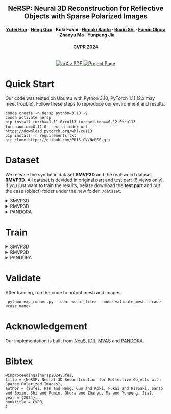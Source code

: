 <h2 align="center">NeRSP: Neural 3D Reconstruction for Reflective Objects with Sparse Polarized Images</h2>
<h4 align="center">
    <a href="https://yu-fei-han.github.io/homepage/"><strong>Yufei Han</strong></a>
    ·
    <a href="https://gh-home.github.io/"><strong>Heng Guo</strong></a>
    ·
    <strong>Koki Fukai</strong></a>
    ·
    <a href="https://sites.google.com/view/hiroaki-santo/"><strong>Hiroaki Santo</strong></a>
    ·
    <a href="https://camera.pku.edu.cn/"><strong>Boxin Shi</strong></a>
    ·
    <a href="http://cvl.ist.osaka-u.ac.jp/user/okura/"><strong>Fumio Okura</strong></a>
    ·
    <a href="https://zhanyuma.cn/"><strong>Zhanyu Ma</strong></a>
    ·
    <a href="https://sdmda.bupt.edu.cn/info/1061/1060.htm"><strong>Yunpeng Jia</strong></a>
</h3>
<h4 align="center"><a href="https://cvpr.thecvf.com/Conferences/2024">CVPR 2024 </a></h3>
<p align="center">
  <br>
    <a href="https://github.com/PRIS-CV/NeRSP">
      <img src='https://img.shields.io/badge/arXiv-Paper-981E32?style=for-the-badge&Color=B31B1B' alt='arXiv PDF'>
    </a>
    <a href='https://yu-fei-han.github.io/NeRSP-project/'>
      <img src='https://img.shields.io/badge/NeRSP-Project Page-5468FF?style=for-the-badge' alt='Project Page'></a>
</p>
<div align="center">
</div>

# Quick Start
Our code was tested on Ubuntu with Python 3.10, PyTorch 1.11 (2.x may meet trouble). Follow these steps to reproduce our environment and results.
```
conda create -n nersp python=3.10 -y
conda activate nersp
pip install torch==1.11.0+cu113 torchvision==0.12.0+cu113 torchaudio==0.11.0 --extra-index-url https://download.pytorch.org/whl/cu113
pip install -r requirements.txt
git clone https://github.com/PRIS-CV/NeRSP.git
```

# Dataset
We release the synthetic dataset **SMVP3D** and the real-wolrd dataset **RMVP3D**. All dataset is devided in original part and test part (6 views only). If you just want to train the results, pelase download the **test part** and put the case (object) folder under the new folder```./dataset```.

<details><summary> SMVP3D </summary>

SMVP3D has 5 objects rendering with different environment maps. All images are 512 * 512 size. You can download the [original part](https://drive.google.com/file/d/1gXJnJ9jfXD51_z0Ue1ME4nGxsXcxiw6h/view?usp=drive_link) and [test part](https://drive.google.com/drive/folders/1vsQ0pACWCVBwEnMI_gibwbTqbU00sDiE?usp=drive_link) from google drive.

</details>

<details><summary>RMVP3D</summary>

RMVP3D has 4 objects captured under room environments. The original images are 1024 * 1224 size. We train and test under 512 * 612 size. You can download the [original part](https://drive.google.com/file/d/1J1VN5J7t7tCea4HbybI0wJ6hOT8-bLwq/view?usp=sharing) and [test part](https://drive.google.com/drive/folders/1JrD1FtZF9Y5_fn9Cb2lED6aPGVCIFzIH?usp=drive_link) from google drive.

</details>

<details><summary>PANDORA</summary>

You can download the original dataset from [PANDORA](https://akshatdave.github.io/pandora/). The [test part](https://drive.google.com/drive/folders/1y5l0KZdtJB8o50xA3RjZJE-JI1jIsW20?usp=drive_link) for Vase and Owl tested in our method is under 512 * 612 size.
</details>

# Train
<details><summary> SMVP3D </summary>

After downloading the test part dataset of SMVP3D, you can run the code by:
```
python exp_runner.py --conf confs/wmask_ours_synthetic.conf --mode train --case snail 
```

</details>

<details><summary>RMVP3D</summary>

After downloading the test part dataset of RMVP3D, you can run the code by:
```
python exp_runner.py --conf confs/wmask_ours_real.conf --mode train --case shisa 
```
</details>

<details><summary>PANDORA</summary>

After downloading the test part dataset of PANDORA, you can run the code by:
```
python exp_runner.py --conf confs/wmask_pandora.conf --mode train --case owl 
```
</details>

# Validate
After training, run the code to output mesh and images.
```
 python exp_runner.py --conf <conf_file> --mode validate_mesh --case <case_name> 
```


# Acknowledgement
Our implementation is built from [NeuS](https://github.com/Totoro97/NeuS), [IDR](https://github.com/lioryariv/idr), [MVAS](https://github.com/xucao-42/mvas) and [PANDORA](https://github.com/akshatdave/pandora).


# Bibtex
```
@inproceedings{nersp2024yufei,
title = {NeRSP: Neural 3D Reconstruction for Reflective Objects with Sparse Polarized Images},
author = {Yufei, Han and Heng, Guo and Koki, Fukai and Hiroaki, Santo and Boxin, Shi and Fumio, Okura and Zhanyu, Ma and Yunpeng, Jia},
year = {2024},
booktitle = CVPR,
}
```
